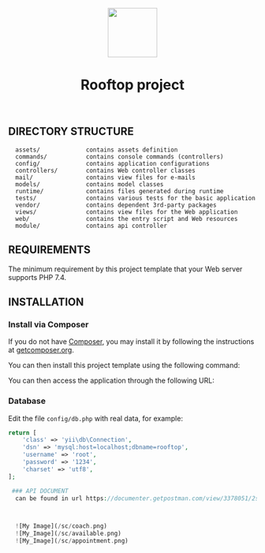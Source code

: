 <p align="center">
    <a href="https://github.com/yiisoft" target="_blank">
        <img src="https://avatars0.githubusercontent.com/u/993323" height="100px">
    </a>
    <h1 align="center">Rooftop project</h1>
    <br>
</p>




DIRECTORY STRUCTURE
-------------------

      assets/             contains assets definition
      commands/           contains console commands (controllers)
      config/             contains application configurations
      controllers/        contains Web controller classes
      mail/               contains view files for e-mails
      models/             contains model classes
      runtime/            contains files generated during runtime
      tests/              contains various tests for the basic application
      vendor/             contains dependent 3rd-party packages
      views/              contains view files for the Web application
      web/                contains the entry script and Web resources
      module/             contains api controller



REQUIREMENTS
------------

The minimum requirement by this project template that your Web server supports PHP 7.4.


INSTALLATION
------------

### Install via Composer

If you do not have [Composer](http://getcomposer.org/), you may install it by following the instructions
at [getcomposer.org](http://getcomposer.org/doc/00-intro.md#installation-nix).

You can then install this project template using the following command:




You can then access the application through the following URL:



### Database

Edit the file `config/db.php` with real data, for example:

```php
return [
    'class' => 'yii\db\Connection',
    'dsn' => 'mysql:host=localhost;dbname=rooftop',
    'username' => 'root',
    'password' => '1234',
    'charset' => 'utf8',
];

 ### API DOCUMENT
  can be found in url https://documenter.getpostman.com/view/3378051/2s8YRpEW9P



  ![My Image](/sc/coach.png)
  ![My_Image](/sc/available.png)
  ![My_Image](/sc/appointment.png)
```
